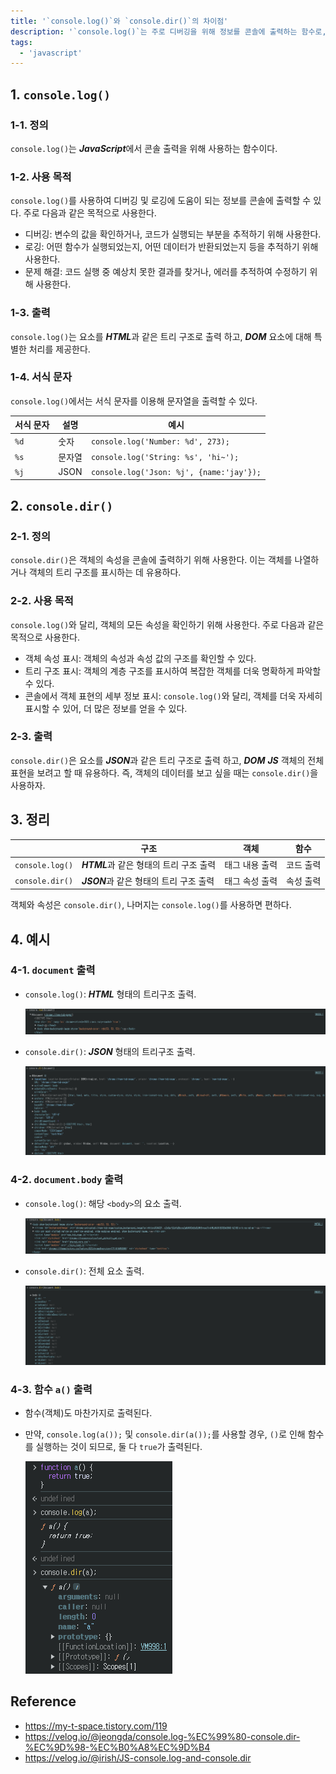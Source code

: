 ```yaml
---
title: '`console.log()`와 `console.dir()`의 차이점'
description: '`console.log()`는 주로 디버깅을 위해 정보를 콘솔에 출력하는 함수로, 트리 구조의 HTML 요소를 출력하며, `console.dir()`은 객체의 속성과 트리 구조를 자세히 표시하는 함수로, JSON과 유사한 객체 표현을 제공한다.'
tags:
  - 'javascript'
---
```


## 1. `console.log()`

### 1-1. 정의

`console.log()`는 ***JavaScript***에서 콘솔 출력을 위해 사용하는 함수이다.

### 1-2. 사용 목적

`console.log()`를 사용하여 디버깅 및 로깅에 도움이 되는 정보를 콘솔에 출력할 수 있다. 주로 다음과 같은 목적으로 사용한다.

- 디버깅: 변수의 값을 확인하거나, 코드가 실행되는 부분을 추적하기 위해 사용한다.
- 로깅: 어떤 함수가 실행되었는지, 어떤 데이터가 반환되었는지 등을 추적하기 위해 사용한다.
- 문제 해결: 코드 실행 중 예상치 못한 결과를 찾거나, 에러를 추적하여 수정하기 위해 사용한다.

### 1-3. 출력

`console.log()`는 요소를 ***HTML***과 같은 트리 구조로 출력 하고, ***DOM*** 요소에 대해 특별한 처리를 제공한다.

### 1-4. 서식 문자

`console.log()`에서는 서식 문자를 이용해 문자열을 출력할 수 있다.

서식 문자 | 설명 | 예시
--- | --- | ---
`%d` | 숫자 | `console.log('Number: %d', 273);`
`%s` | 문자열 | `console.log('String: %s', 'hi~');`
`%j` | JSON | `console.log('Json: %j', {name:'jay'});`

## 2. `console.dir()`

### 2-1. 정의

`console.dir()`은 객체의 속성을 콘솔에 출력하기 위해 사용한다. 이는 객체를 나열하거나 객체의 트리 구조를 표시하는 데 유용하다.

### 2-2. 사용 목적

`console.log()`와 달리, 객체의 모든 속성을 확인하기 위해 사용한다. 주로 다음과 같은 목적으로 사용한다.

- 객체 속성 표시: 객체의 속성과 속성 값의 구조를 확인할 수 있다.
- 트리 구조 표시: 객체의 계층 구조를 표시하여 복잡한 객체를 더욱 명확하게 파악할 수 있다.
- 콘솔에서 객체 표현의 세부 정보 표시: `console.log()`와 달리, 객체를 더욱 자세히 표시할 수 있어, 더 많은 정보를 얻을 수 있다.

### 2-3. 출력

`console.dir()`은 요소를 ***JSON***과 같은 트리 구조로 출력 하고, ***DOM*** ***JS*** 객체의 전체 표현을 보려고 할 때 유용하다. 즉, 객체의 데이터를 보고 싶을 때는 `console.dir()`을 사용하자.

## 3. 정리

<u> | 구조 | 객체 | 함수
---|---|---|---
`console.log()` | ***HTML***과 같은 형태의 트리 구조 출력 | 태그 내용 출력 | 코드 출력
`console.dir()` | ***JSON***과 같은 형태의 트리 구조 출력 | 태그 속성 출력 | 속성 출력

객체와 속성은 `console.dir()`, 나머지는 `console.log()`를 사용하면 편하다.

## 4. 예시

### 4-1. `document` 출력

- `console.log()`: ***HTML*** 형태의 트리구조 출력.

  ![console.log()](/public/images/languages/javascript/difference-between-console-log-and-console-dir/1.png?raw=true)

- `console.dir()`: ***JSON*** 형태의 트리구조 출력.

  ![console.dir()](/public/images/languages/javascript/difference-between-console-log-and-console-dir/2.png?raw=true)

### 4-2. `document.body` 출력

- `console.log()`: 해당 `<body>`의 요소 출력.

  ![console.log()](/public/images/languages/javascript/difference-between-console-log-and-console-dir/3.png?raw=true)

- `console.dir()`: 전체 요소 출력.

  ![console.dir()](/public/images/languages/javascript/difference-between-console-log-and-console-dir/4.png?raw=true)

### 4-3. 함수 `a()` 출력

- 함수(객체)도 마찬가지로 출력된다.
- 만약, `console.log(a());` 및 `console.dir(a());`를 사용할 경우, `()`로 인해 함수를 실행하는 것이 되므로, 둘 다 `true`가 출력된다.

  ![console.log() vs console.dir()](/public/images/languages/javascript/difference-between-console-log-and-console-dir/5.png?raw=true)

## Reference

- <https://my-t-space.tistory.com/119>
- <https://velog.io/@jeongda/console.log-%EC%99%80-console.dir-%EC%9D%98-%EC%B0%A8%EC%9D%B4>
- <https://velog.io/@irish/JS-console.log-and-console.dir>
